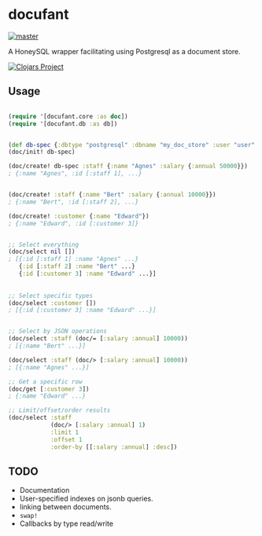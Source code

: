 # docufant

[![master](https://img.shields.io/travis/xlevus/docufant-clj/master.svg?style=for-the-badge)](https://travis-ci.org/xlevus/docufant-clj)

A HoneySQL wrapper facilitating using Postgresql as a document store.


[![Clojars Project](https://img.shields.io/clojars/v/docufant.svg?style=for-the-badge)](https://clojars.org/docufant)


## Usage


```clojure

(require '[docufant.core :as doc])
(require '[docufant.db :as db])


(def db-spec {:dbtype "postgresql" :dbname "my_doc_store" :user "user" :password "pass"})
(doc/init! db-spec)

(doc/create! db-spec :staff {:name "Agnes" :salary {:annual 50000}})
; {:name "Agnes", :id [:staff 1], ...}


(doc/create! :staff {:name "Bert" :salary {:annual 10000}})
; {:name "Bert", :id [:staff 2], ...}

(doc/create! :customer {:name "Edward"})
; {:name "Edward", :id [:customer 3]}


;; Select everything
(doc/select nil [])
; [{:id [:staff 1] :name "Agnes" ...}
   {:id [:staff 2] :name "Bert" ...}
   {:id [:customer 3] :name "Edward" ...}]
   
   
;; Select specific types
(doc/select :customer [])
; [{:id [:customer 3] :name "Edward" ...}]


;; Select by JSON operations
(doc/select :staff (doc/= [:salary :annual] 10000))
; [{:name "Bert" ...}]

(doc/select :staff (doc/> [:salary :annual] 10000))
; [{:name "Agnes" ...}]

;; Get a specific row
(doc/get [:customer 3])
; {:name "Edward" ...}

;; Limit/offset/order results
(doc/select :staff 
            (doc/> [:salary :annual] 1) 
            :limit 1
            :offset 1
            :order-by [[:salary :annual] :desc])
```


## TODO

* Documentation
* User-specified indexes on jsonb queries. 
* linking between documents.
* `swap!`
* Callbacks by type read/write
